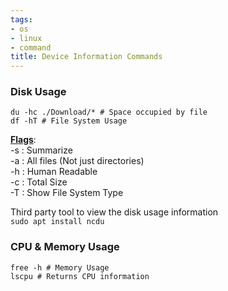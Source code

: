 ```yaml
---
tags:
- os
- linux
- command
title: Device Information Commands
---
```


### Disk Usage

````shell
du -hc ./Download/* # Space occupied by file
df -hT # File System Usage
````

**<u>Flags</u>**:  
-s : Summarize  
-a : All files (Not just directories)  
-h : Human Readable  
-c : Total Size  
-T : Show File System Type

Third party tool to view the disk usage information  
`sudo apt install ncdu`


### CPU & Memory Usage

````shell
free -h # Memory Usage
lscpu # Returns CPU information
````
